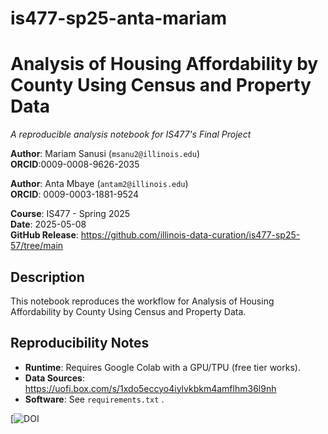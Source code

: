# is477-sp25-anta-mariam

# Analysis of Housing Affordability by County Using Census and Property Data  
*A reproducible analysis notebook for IS477's Final Project*  

**Author**: Mariam Sanusi (`msanu2@illinois.edu`)  
**ORCID**:0009-0008-9626-2035


**Author**: Anta Mbaye (`antam2@illinois.edu`)  
**ORCID**: 0009-0003-1881-9524


**Course**: IS477 - Spring 2025  
**Date**: 2025-05-08  
**GitHub Release**: https://github.com/illinois-data-curation/is477-sp25-57/tree/main 

## Description  
This notebook reproduces the workflow for Analysis of Housing Affordability by County Using Census and Property Data.  
  

## Reproducibility Notes  
- **Runtime**: Requires Google Colab with a GPU/TPU (free tier works).  
- **Data Sources**: https://uofi.box.com/s/1xdo5eccyo4iylvkbkm4amflhm36l9nh 
- **Software**: See `requirements.txt` .  

[![DOI](https://sandbox.zenodo.org/records/215394)

